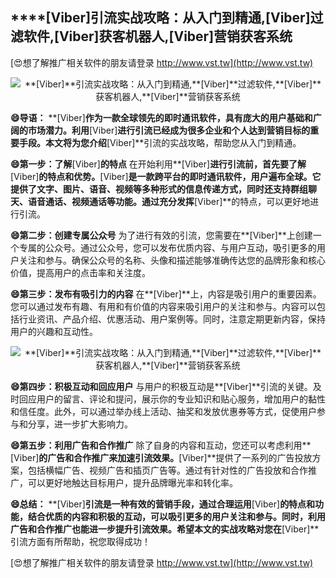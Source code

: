 ## ****[Viber]**引流实战攻略：从入门到精通,**[Viber]**过滤软件,**[Viber]**获客机器人,**[Viber]**营销获客系统**

[😍想了解推广相关软件的朋友请登录 http://www.vst.tw](http://www.vst.tw)

 <center><img src="https://vst.tw/MP4/tuiguang/png/4.png" alt="**[Viber]**引流实战攻略：从入门到精通,**[Viber]**过滤软件,**[Viber]**获客机器人,**[Viber]**营销获客系统"></center>

**😄导语：**
**[Viber]**作为一款全球领先的即时通讯软件，具有庞大的用户基础和广阔的市场潜力。利用**[Viber]**进行引流已经成为很多企业和个人达到营销目标的重要手段。本文将为您介绍**[Viber]**引流的实战攻略，帮助您从入门到精通。

**😄第一步：了解**[Viber]**的特点**
在开始利用**[Viber]**进行引流前，首先要了解**[Viber]**的特点和优势。**[Viber]**是一款跨平台的即时通讯软件，用户遍布全球。它提供了文字、图片、语音、视频等多种形式的信息传递方式，同时还支持群组聊天、语音通话、视频通话等功能。通过充分发挥**[Viber]**的特点，可以更好地进行引流。

**😄第二步：创建专属公众号**
为了进行有效的引流，您需要在**[Viber]**上创建一个专属的公众号。通过公众号，您可以发布优质内容、与用户互动，吸引更多的用户关注和参与。确保公众号的名称、头像和描述能够准确传达您的品牌形象和核心价值，提高用户的点击率和关注度。

**😄第三步：发布有吸引力的内容**
在**[Viber]**上，内容是吸引用户的重要因素。您可以通过发布有趣、有用和有价值的内容来吸引用户的关注和参与。内容可以包括行业资讯、产品介绍、优惠活动、用户案例等。同时，注意定期更新内容，保持用户的兴趣和互动性。

 <center><img src="https://vst.tw/MP4/tuiguang/png/4.png" alt="**[Viber]**引流实战攻略：从入门到精通,**[Viber]**过滤软件,**[Viber]**获客机器人,**[Viber]**营销获客系统"></center>

**😄第四步：积极互动和回应用户**
与用户的积极互动是**[Viber]**引流的关键。及时回应用户的留言、评论和提问，展示你的专业知识和贴心服务，增加用户的黏性和信任度。此外，可以通过举办线上活动、抽奖和发放优惠券等方式，促使用户参与和分享，进一步扩大影响力。

**😄第五步：利用广告和合作推广**
除了自身的内容和互动，您还可以考虑利用**[Viber]**的广告和合作推广来加速引流效果。**[Viber]**提供了一系列的广告投放方案，包括横幅广告、视频广告和插页广告等。通过有针对性的广告投放和合作推广，可以更好地触达目标用户，提升品牌曝光率和转化率。

**😄总结：**
**[Viber]**引流是一种有效的营销手段，通过合理运用**[Viber]**的特点和功能，结合优质的内容和积极的互动，可以吸引更多的用户关注和参与。同时，利用广告和合作推广也能进一步提升引流效果。希望本文的实战攻略对您在**[Viber]**引流方面有所帮助，祝您取得成功！

[😍想了解推广相关软件的朋友请登录 http://www.vst.tw](http://www.vst.tw)



